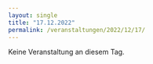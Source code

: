 ```yaml
---
layout: single
title: "17.12.2022"
permalink: /veranstaltungen/2022/12/17/
---
```


Keine Veranstaltung an diesem Tag.
